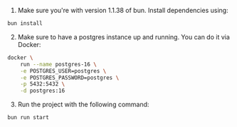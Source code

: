 1. Make sure you're with version 1.1.38 of bun. Install dependencies using:
```sh
bun install
```
2. Make sure to have a postgres instance up and running. You can do it via Docker:
```sh
docker \
    run --name postgres-16 \
    -e POSTGRES_USER=postgres \
    -e POSTGRES_PASSWORD=postgres \
    -p 5432:5432 \
    -d postgres:16
```
3. Run the project with the following command:
```sh
bun run start
```
